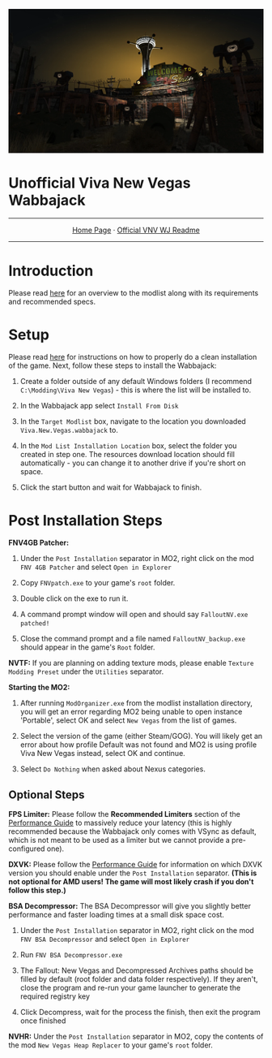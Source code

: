 <img src= "https://github.com/zpok3/Viva-New-Vegas-Unofficial-Wabbajack/blob/main/background.webp" target="_blank"></a>

# Unofficial Viva New Vegas Wabbajack
---

<p align="center">
 <a href="https://vivanewvegas.moddinglinked.com/">Home Page</a> ·
  <a href="https://vivanewvegas.moddinglinked.com/wabbajack.html">Official VNV WJ Readme</a>

---

# Introduction

Please read [here](https://vivanewvegas.moddinglinked.com/intro.html) for an overview to the modlist along with its requirements and recommended specs.

# Setup

Please read [here](https://vivanewvegas.moddinglinked.com/setup.html) for instructions on how to properly do a clean installation of the game. Next, follow these steps to install the Wabbajack:

1. Create a folder outside of any default Windows folders (I recommend `C:\Modding\Viva New Vegas`) - this is where the list will be installed to.

2. In the Wabbajack app select `Install From Disk`

3. In the `Target Modlist` box, navigate to the location you downloaded `Viva.New.Vegas.wabbajack` to.

4. In the `Mod List Installation Location` box, select the folder you created in step one. The resources download location should fill automatically - you can change it to another drive if you're short on space.

5. Click the start button and wait for Wabbajack to finish.

# Post Installation Steps

**FNV4GB Patcher:**
1. Under the `Post Installation` separator in MO2, right click on the mod `FNV 4GB Patcher` and select `Open in Explorer`

2. Copy `FNVpatch.exe` to your game's `root` folder.

3. Double click on the exe to run it.

4. A command prompt window will open and should say `FalloutNV.exe patched!`

5. Close the command prompt and a file named `FalloutNV_backup.exe` should appear in the game's `Root` folder.

**NVTF:** If you are planning on adding texture mods, please enable `Texture Modding Preset` under the `Utilities` separator.

**Starting the MO2:** 
1. After running `ModOrganizer.exe` from the modlist installation directory, you will get an error regarding MO2 being unable to open instance 'Portable', select OK and select `New Vegas` from the list of games.

2. Select the version of the game (either Steam/GOG). You will likely get an error about how profile Default was not found and MO2 is using profile Viva New Vegas instead, select OK and continue.

3. Select `Do Nothing` when asked about Nexus categories.

## Optional Steps

**FPS Limiter:** Please follow the **Recommended Limiters** section of the [Performance Guide](https://performance.moddinglinked.com/falloutnv.html#RecommendedLimiters) to massively reduce your latency (this is highly recommended because the Wabbajack only comes with VSync as default, which is not meant to be used as a limiter but we cannot provide a pre-configured one).

**DXVK:** Please follow the [Performance Guide](https://performance.moddinglinked.com/falloutnv.html) for information on which DXVK version you should enable under the `Post Installation` separator. **(This is not optional for AMD users! The game will most likely crash if you don't follow this step.)** 

**BSA Decompressor:** The BSA Decompressor will give you slightly better performance and faster loading times at a small disk space cost.

1. Under the `Post Installation` separator in MO2, right click on the mod `FNV BSA Decompressor` and select `Open in Explorer`

2. Run `FNV BSA Decompressor.exe`

3. The Fallout: New Vegas and Decompressed Archives paths should be filled by default (root folder and data folder respectively). If they aren't, close the program and re-run your game launcher to generate the required registry key

4. Click Decompress, wait for the process the finish, then exit the program once finished

**NVHR:** Under the `Post Installation` separator in MO2, copy the contents of the mod `New Vegas Heap Replacer` to your game's `root` folder.
